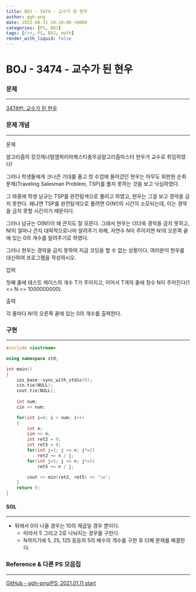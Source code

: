 ```yaml
---
title: BOJ - 3474 - 교수가 된 현우
author: ggh-png
date: 2022-08-31 10:10:00 +0800
categories: [PS, BOJ]
tags: [C++, PS, BOJ, math]
render_with_liquid: false
---
```


# BOJ - 3474 - 교수가 된 현우

### 문제

---

[3474번: 교수가 된 현우](https://www.acmicpc.net/problem/3474)

### 문제 개념

---

문제

알고리즘의 킹갓제너럴엠퍼러마제스티충무공알고리즘마스터 현우가 교수로 취임하였다!

그러나 학생들에게 크나큰 기대를 품고 첫 수업에 들어갔던 현우는 아무도 외판원 순회 문제(Traveling Salesman Problem, TSP)를 풀지 못하는 것을 보고 낙심하였다.

그 와중에 학생 남규는 TSP를 완전탐색으로 풀려고 하였고, 현우는 그걸 보고 경악을 금치 못한다. 왜냐면 TSP를 완전탐색으로 풀려면 O(N!)의 시간이 소모되는데, 이는 경악을 금치 못할 시간이기 때문이다.

그러나 남규는 O(N!)이 왜 큰지도 잘 모른다. 그래서 현우는 더더욱 경악을 금치 못하고, N!이 얼마나 큰지 대략적으로나마 알려주기 위해, 자연수 N이 주어지면 N!의 오른쪽 끝에 있는 0의 개수를 알려주기로 하였다.

그러나 현우는 경악을 금치 못하여 지금 코딩을 할 수 없는 상황이다. 여러분이 현우를 대신하여 프로그램을 작성하시오.

입력

첫째 줄에 테스트 케이스의 개수 T가 주어지고, 이어서 T개의 줄에 정수 N이 주어진다(1 <= N <= 1000000000).

출력

각 줄마다 N!의 오른쪽 끝에 있는 0의 개수를 출력한다.

### 구현

---

```cpp
#include <iostream>

using namespace std;

int main()
{
    ios_base::sync_with_stdio(0);
    cin.tie(NULL);
    cout.tie(NULL);
    
    int num;
    cin >> num;

    for(int i=0; i < num; i++)
    {
        int n;
        cin >> n;
        int ret2 = 0;
        int ret5 = 0;
        for(int j=2; j <= n; j*=2)
            ret2 += n / j;
        for(int j=5; j <= n; j*=5)
            ret5 += n / j;

        cout << min(ret2, ret5) << '\n';
    }
    return 0;
}
```

#### SOL

---

- 뒤에서 0이 나올 경우는 10의 제곱일 경우 뿐이다.
    - 따라서 5 그리고 2로 나눠지는 경우를 구한다.
    - N까지기에 5, 25, 125 등등의 5의 배수의 개수를 구한 후 더해 문제를 해결한다.

### Reference & 다른 PS 모음집

---

[GitHub - ggh-png/PS: 2021.01.11 start](https://github.com/ggh-png/PS)